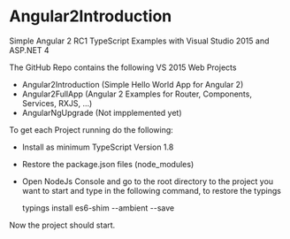 # Angular2Introduction
Simple Angular 2 RC1 TypeScript Examples with Visual Studio 2015 and ASP.NET 4

The GitHub Repo contains the following VS 2015 Web Projects

- Angular2Introduction (Simple Hello World App for Angular 2)
- Angular2FullApp (Angular 2 Examples for Router, Components, Services, RXJS, ...)
- AngularNgUpgrade (Not impplemented yet)

To get each Project running do the following:
- Install as minimum TypeScript Version 1.8
- Restore the package.json files (node_modules)
- Open NodeJs Console and go to the root directory to the project you want to start and type in the following command, to restore the typings

    typings install es6-shim --ambient --save

Now the project should start.